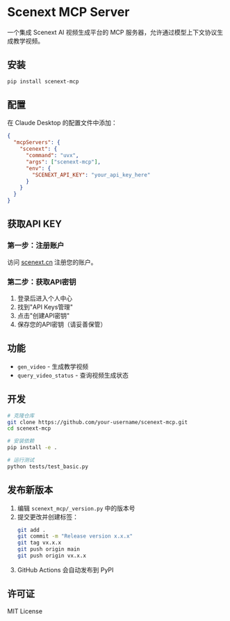 # Scenext MCP Server

一个集成 Scenext AI 视频生成平台的 MCP 服务器，允许通过模型上下文协议生成教学视频。

## 安装

```bash
pip install scenext-mcp
```

## 配置

在 Claude Desktop 的配置文件中添加：

```json
{
  "mcpServers": {
    "scenext": {
      "command": "uvx",
      "args": ["scenext-mcp"],
      "env": {
        "SCENEXT_API_KEY": "your_api_key_here"
      }
    }
  }
}
```

## 获取API KEY

### 第一步：注册账户

访问 [scenext.cn](https://scenext.cn) 注册您的账户。

### 第二步：获取API密钥

1. 登录后进入个人中心
2. 找到"API Keys管理"
3. 点击"创建API密钥"
4. 保存您的API密钥（请妥善保管）

## 功能

- `gen_video` - 生成教学视频
- `query_video_status` - 查询视频生成状态  

## 开发

```bash
# 克隆仓库
git clone https://github.com/your-username/scenext-mcp.git
cd scenext-mcp

# 安装依赖
pip install -e .

# 运行测试
python tests/test_basic.py
```

## 发布新版本

1. 编辑 `scenext_mcp/_version.py` 中的版本号
2. 提交更改并创建标签：
   ```bash
   git add .
   git commit -m "Release version x.x.x"
   git tag vx.x.x
   git push origin main
   git push origin vx.x.x
   ```
3. GitHub Actions 会自动发布到 PyPI

## 许可证

MIT License